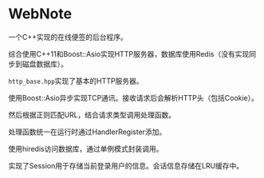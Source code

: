 # WebNote
一个C++实现的在线便签的后台程序。

综合使用C++11和Boost::Asio实现HTTP服务器，数据库使用Redis（没有实现同步到磁盘数据库）。

`http_base.hpp`实现了基本的HTTP服务器。

使用Boost::Asio异步实现TCP通讯。接收请求后会解析HTTP头（包括Cookie）。

然后根据正则匹配URL，结合请求类型调用处理函数。

处理函数统一在运行时通过HandlerRegister添加。

使用hiredis访问数据库，通过单例模式封装调用。

实现了Session用于存储当前登录用户的信息。会话信息存储在LRU缓存中。
